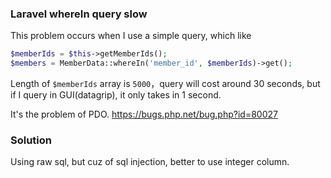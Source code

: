 ### Laravel whereIn query slow

This problem occurs when I use a simple query, which like

```php
$memberIds = $this->getMemberIds();
$members = MemberData::whereIn('member_id', $memberIds)->get();
```

Length of `$memberIds` array is `5000`，query will cost around 30 seconds,
but if I query in GUI(datagrip), it only takes in 1 second.

It's the problem of PDO.
https://bugs.php.net/bug.php?id=80027


### Solution

Using raw sql, but cuz of sql injection, better to use integer column.


